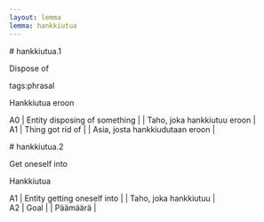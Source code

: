 ```yaml
---
layout: lemma
lemma: hankkiutua
---
```


<div class="sense">
# <span class="sensename">hankkiutua.1</span>

<span class="description">Dispose of</span>

tags:phrasal

<span class="description">Hankkiutua eroon</span>

A0 | Entity disposing of something |   | Taho, joka hankkiutuu eroon |  
A1 | Thing got rid of |   | Asia, josta hankkiudutaan eroon |  

</div>

<div class="sense">
# <span class="sensename">hankkiutua.2</span>

<span class="description">Get oneself into</span>

<span class="description">Hankkiutua</span>

A1 | Entity getting oneself into |   | Taho, joka hankkiutuu |  
A2 | Goal |   | Päämäärä |  

</div>

